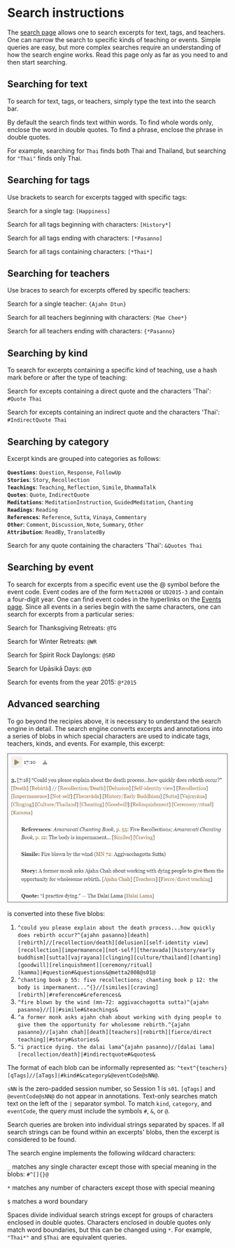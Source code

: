 <!--HTML <img src="../../pages/images/photos/Abhayagiri library.jpg" alt="Abhayagiri library" id="cover" title="Abhayagiri library" align="bottom" width="200" border="0"/> -->
# Search instructions

The [search page](../search/Text-search.html) allows one to search excerpts for text, tags, and teachers. One can narrow the search to specific kinds of teaching or events. Simple queries are easy, but more complex searches require an understanding of how the search engine works. Read this page only as far as you need to and then start searching.

## Searching for text

To search for text, tags, or teachers, simply type the text into the search bar.

By default the search finds text within words. To find whole words only, enclose the word in double quotes. To find a phrase, enclose the phrase in double quotes.

For example, searching for `Thai` finds both Thai and Thailand, but searching for `"Thai"` finds only Thai.

## Searching for tags

Use brackets to search for excerpts tagged with specific tags:

Search for a single tag: `[Happiness]`

Search for all tags beginning with characters: `[History*]`

Search for all tags ending with characters: `[*Pasanno]`

Search for all tags containing characters: `[*Thai*]`

## Searching for teachers

Use braces to search for excerpts offered by specific teachers:

Search for a single teacher: `{Ajahn Dtun}`

Search for all teachers beginning with characters: `{Mae Chee*}`

Search for all teachers ending with characters: `{*Pasanno}`

## Searching by kind

To search for excerpts containing a specific kind of teaching, use a hash mark before or after the type of teaching:

Search for excepts containing a direct quote and the characters 'Thai': `#Quote Thai` 

Search for excepts containing an indirect quote and the characters 'Thai': `#IndirectQuote Thai`

## Searching by category

Excerpt kinds are grouped into categories as follows:

__`Questions`__: `Question`, `Response`, `FollowUp`
<br>
__`Stories`__: `Story`, `Recollection`
<br>
__`Teachings`__: `Teaching`, `Reflection`, `Simile`, `DhammaTalk`
<br>
__`Quotes`__: `Quote`, `IndirectQuote`
<br>
__`Meditations`__: `MeditationInstruction`, `GuidedMeditation`, `Chanting`
<br>
__`Readings`__: `Reading`
<br>
__`References`__: `Reference`, `Sutta`, `Vinaya`, `Commentary`
<br>
__`Other`__: `Comment`, `Discussion`, `Note`, `Summary`, `Other`
<br>
__`Attribution`__: `ReadBy`, `TranslatedBy`

Search for any quote containing the characters 'Thai': `&Quotes Thai`

## Searching by event

To search for excerpts from a specific event use the @ symbol before the event code. Event codes are of the form `Metta2008` or `UD2015-3` and contain a four-digit year. One can find event codes in the hyperlinks on the [Events page](../indexes/EventsBySeries.html). Since all events in a series begin with the same characters, one can search for excerpts from a particular series:

Search for Thanksgiving Retreats: `@TG`

Search for Winter Retreats: `@WR`

Search for Spirit Rock Daylongs: `@SRD`

Search for Upāsikā Days: `@UD`

Search for events from the year 2015: `@*2015`

## Advanced searching

To go beyond the recipies above, it is necessary to understand the search engine in  detail. The search engine converts excerpts and annotations into a series of blobs in which special characters are used to indicate tags, teachers, kinds, and events. For example, this excerpt:

![Example Excerpt](../../pages/images/ExampleExcerpt.png)

is converted into these five blobs:

1. `^could you please explain about the death process...how quickly does rebirth occur?^{ajahn pasanno}[death][rebirth]//[recollection/death][delusion][self-identity view][recollection][impermanence][not-self][theravada][history/early buddhism][sutta][vajrayana][clinging][culture/thailand][chanting][goodwill][relinquishment][ceremony/ritual][kamma]|#question#&questions&@metta2008@s01@`
2. `^chanting book p 55: five recollections; chanting book p 12: the body is impermanent...^{}//[similes][craving][rebirth]|#reference#&references&`
3. `^fire blown by the wind (mn-72: aggivacchagotta sutta)^{ajahn pasanno}//[]|#simile#&teachings&`
4. `^a former monk asks ajahn chah about working with dying people to give them the opportunity for wholesome rebirth.^{ajahn pasanno}//[ajahn chah][death][teachers][rebirth][fierce/direct teaching]|#story#&stories&`
5. `^i practice dying. the dalai lama^{ajahn pasanno}//[dalai lama][recollection/death]|#indirectquote#&quotes&`

The format of each blob can be informally represented as: `^text^{teachers}[qTags]//[aTags]|#kind#&category&@eventCode@sNN@`.

`sNN` is the zero-padded session number, so Session 1 is `s01`. `[qTags]` and `@eventCode@sNN@` do not appear in annotations. Text-only searches match text on the left of the `|` separator symbol. To match `kind`, `category`, and `eventCode`, the query must include the symbols `#`, `&`, or `@`.

Search queries are broken into individual strings separated by spaces. If all search strings can be found within an excerpts' blobs, then the excerpt is considered to be found.

The search engine implements the following wildcard characters:

`_` matches any single character except those with special meaning in the blobs: `#^[]{}@`

`*` matches any number of characters except those with special meaning

`$` matches a word boundary

Spaces divide individual search strings except for groups of characters enclosed in double quotes. Characters enclosed in double quotes only match word boundaries, but this can be changed using `*`. For example, `"Thai*"` and `$Thai` are equivalent queries.
